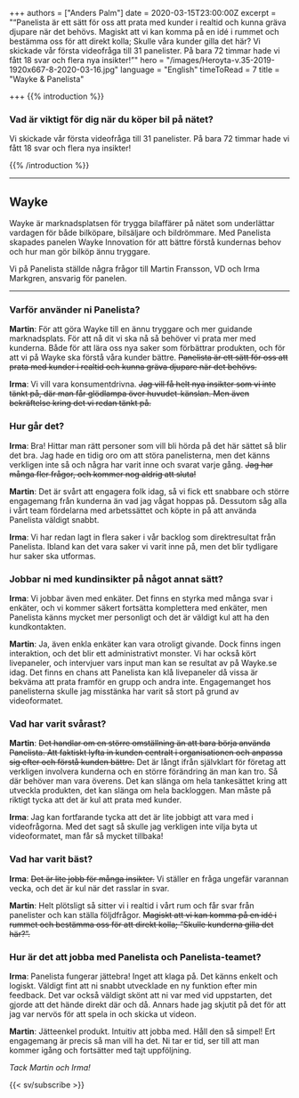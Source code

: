 +++
authors = ["Anders Palm"]
date = 2020-03-15T23:00:00Z
excerpt = "“Panelista är ett sätt för oss att prata med kunder i realtid och kunna gräva djupare när det behövs. Magiskt att vi kan komma på en idé i rummet och bestämma oss för att direkt kolla; Skulle våra kunder gilla det här? Vi skickade vår första videofråga till 31 panelister. På bara 72 timmar hade vi fått 18 svar och flera nya insikter!”"
hero = "/images/Heroyta-v.35-2019-1920x667-8-2020-03-16.jpg"
language = "English"
timeToRead = 7
title = "Wayke & Panelista"

+++
{{% introduction %}}

### Vad är viktigt för dig när du köper bil på nätet?

Vi skickade vår första videofråga till 31 panelister. På bara 72 timmar hade vi fått 18 svar och flera nya insikter!

{{% /introduction %}}

***

## Wayke

Wayke är marknadsplatsen för trygga bilaffärer på nätet som underlättar vardagen för både bilköpare, bilsäljare och bildrömmare. Med Panelista skapades panelen Wayke Innovation för att bättre förstå kundernas behov och hur man gör bilköp ännu tryggare.

Vi på Panelista ställde några frågor till Martin Fransson, VD och Irma Markgren, ansvarig för panelen.

***

### Varför använder ni Panelista?

**Martin**: För att göra Wayke till en ännu tryggare och mer guidande marknadsplats. För att nå dit vi ska nå så behöver vi prata mer med kunderna. Både för att lära oss nya saker som förbättrar produkten, och för att vi på Wayke ska förstå våra kunder bättre. ~~Panelista är ett sätt för oss att prata med kunder i realtid och kunna gräva djupare när det behövs.~~

**Irma**: Vi vill vara konsumentdrivna. ~~Jag vill få helt nya insikter som vi inte tänkt på, där man får glödlampa över huvudet-känslan. Men även bekräftelse kring det vi redan tänkt på.~~

### Hur går det?

**Irma**: Bra! Hittar man rätt personer som vill bli hörda på det här sättet så blir det bra. Jag hade en tidig oro om att störa panelisterna, men det känns verkligen inte så och några har varit inne och svarat varje gång. ~~Jag har många fler frågor, och kommer nog aldrig att sluta!~~

**Martin**: Det är svårt att engagera folk idag, så vi fick ett snabbare och större engagemang från kunderna än vad jag vågat hoppas på. Dessutom såg alla i vårt team fördelarna med arbetssättet och köpte in på att använda Panelista väldigt snabbt.

**Irma**: Vi har redan lagt in flera saker i vår backlog som direktresultat från Panelista. Ibland kan det vara saker vi varit inne på, men det blir tydligare hur saker ska utformas.

### Jobbar ni med kundinsikter på något annat sätt?

**Irma**: Vi jobbar även med enkäter. Det finns en styrka med många svar i enkäter, och vi kommer säkert fortsätta komplettera med enkäter, men Panelista känns mycket mer personligt och det är väldigt kul att ha den kundkontakten.

**Martin**: Ja, även enkla enkäter kan vara otroligt givande. Dock finns ingen interaktion, och det blir ett administrativt monster. Vi har också kört livepaneler, och intervjuer vars input man kan se resultat av på Wayke.se idag. Det finns en chans att Panelista kan klå livepaneler då vissa är bekväma att prata framför en grupp och andra inte. Engagemanget hos panelisterna skulle jag misstänka har varit så stort på grund av videoformatet.

### Vad har varit svårast?

**Martin**: ~~Det handlar om en större omställning än att bara börja använda Panelista. Att faktiskt lyfta in kunden centralt i organisationen och anpassa sig efter och förstå kunden bättre.~~ Det är långt ifrån självklart för företag att verkligen involvera kunderna och en större förändring än man kan tro. Så där behöver man vara överens. Det kan slänga om hela tankesättet kring att utveckla produkten, det kan slänga om hela backloggen. Man måste på riktigt tycka att det är kul att prata med kunder.

**Irma**: Jag kan fortfarande tycka att det är lite jobbigt att vara med i videofrågorna. Med det sagt så skulle jag verkligen inte vilja byta ut videoformatet, man får så mycket tillbaka!

### Vad har varit bäst?

**Irma**: ~~Det är lite jobb för många insikter.~~ Vi ställer en fråga ungefär varannan vecka, och det är kul när det rasslar in svar.

**Martin**: Helt plötsligt så sitter vi i realtid i vårt rum och får svar från panelister och kan ställa följdfrågor. ~~Magiskt att vi kan komma på en idé i rummet och bestämma oss för att direkt kolla; “Skulle kunderna gilla det här?”.~~

### Hur är det att jobba med Panelista och Panelista-teamet?

**Irma**: Panelista fungerar jättebra! Inget att klaga på. Det känns enkelt och logiskt. Väldigt fint att ni snabbt utvecklade en ny funktion efter min feedback. Det var också väldigt skönt att ni var med vid uppstarten, det gjorde att det hände direkt där och då. Annars hade jag skjutit på det för att jag var nervös för att spela in och skicka ut videon.

**Martin**: Jätteenkel produkt. Intuitiv att jobba med. Håll den så simpel! Ert engagemang är precis så man vill ha det. Ni tar er tid, ser till att man kommer igång och fortsätter med tajt uppföljning.

_Tack Martin och Irma!_

{{< sv/subscribe >}}